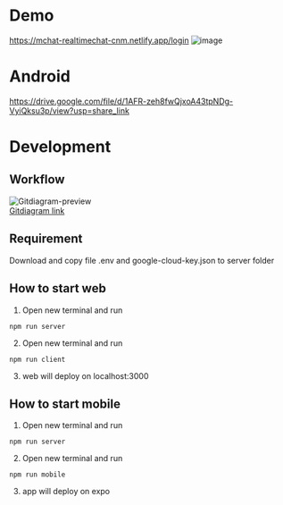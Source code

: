 # Demo
https://mchat-realtimechat-cnm.netlify.app/login
![image](https://user-images.githubusercontent.com/62861666/196596739-81581d9d-229e-469a-b14f-41586ca8948a.png)
# Android
https://drive.google.com/file/d/1AFR-zeh8fwQjxoA43tpNDg-VyiQksu3p/view?usp=share_link
# Development
## Workflow
![Gitdiagram-preview](https://github.com/user-attachments/assets/7149ee24-db4e-4ed8-8da9-836a19cc951d) <br>
[Gitdiagram link](https://gitdiagram.com/Tuan2210/SocialNetworkChat_MLine)

## Requirement
Download and copy file .env and google-cloud-key.json to server folder

## How to start web
1. Open new terminal and run
```
npm run server
```
2. Open new terminal and run
```
npm run client
```
3. web will deploy on localhost:3000

## How to start mobile
1. Open new terminal and run
```
npm run server
```
2. Open new terminal and run
```
npm run mobile
```
3. app will deploy on expo 
